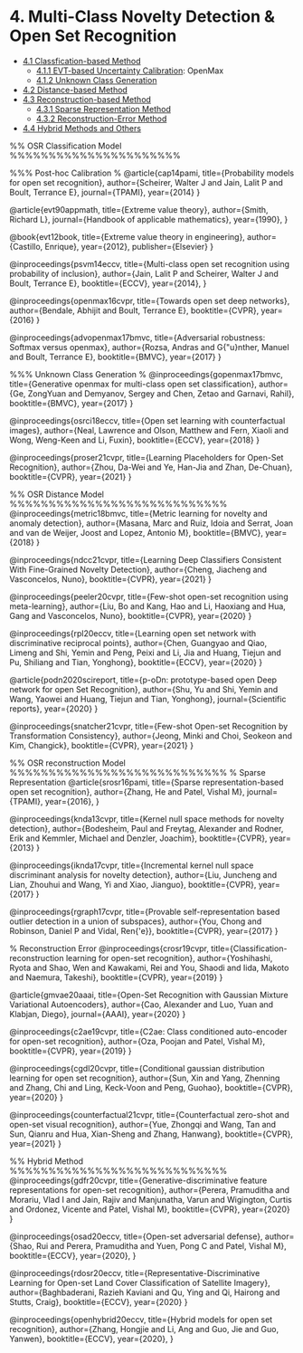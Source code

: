 <a name="top"></a>
# 4. Multi-Class Novelty Detection & Open Set Recognition
- [4.1 Classfication-based Method](#4.1)
  - [4.1.1 EVT-based Uncertainty Calibration](#4.1.1): OpenMax
  - [4.1.2 Unknown Class Generation](#4.1.2)
- [4.2 Distance-based Method](#4.2)
- [4.3 Reconstruction-based Method](#4.3)
  - [4.3.1 Sparse Representation Method](#4.3.1)
  - [4.3.2 Reconstruction-Error Method](#4.3.2)
- [4.4 Hybrid Methods and Others](#4.4)



%% OSR Classification Model %%%%%%%%%%%%%%%%%%%%%%


%%% Post-hoc Calibration %
@article{cap14pami,
  title={Probability models for open set recognition},
  author={Scheirer, Walter J and Jain, Lalit P and Boult, Terrance E},
  journal={TPAMI},
  year={2014}
}


@article{evt90appmath,
  title={Extreme value theory},
  author={Smith, Richard L},
  journal={Handbook of applicable mathematics},
  year={1990},
}

@book{evt12book,
  title={Extreme value theory in engineering},
  author={Castillo, Enrique},
  year={2012},
  publisher={Elsevier}
}


@inproceedings{psvm14eccv,
  title={Multi-class open set recognition using probability of inclusion},
  author={Jain, Lalit P and Scheirer, Walter J and Boult, Terrance E},
  booktitle={ECCV},
  year={2014},
}

@inproceedings{openmax16cvpr,
  title={Towards open set deep networks},
  author={Bendale, Abhijit and Boult, Terrance E},
  booktitle={CVPR},
  year={2016}
}

@inproceedings{advopenmax17bmvc,
  title={Adversarial robustness: Softmax versus openmax},
  author={Rozsa, Andras and G{\"u}nther, Manuel and Boult, Terrance E},
  booktitle={BMVC},
  year={2017}
}


%%% Unknown Class Generation %
@inproceedings{gopenmax17bmvc,
  title={Generative openmax for multi-class open set classification},
  author={Ge, ZongYuan and Demyanov, Sergey and Chen, Zetao and Garnavi, Rahil},
  booktitle={BMVC},
  year={2017}
}

@inproceedings{osrci18eccv,
  title={Open set learning with counterfactual images},
  author={Neal, Lawrence and Olson, Matthew and Fern, Xiaoli and Wong, Weng-Keen and Li, Fuxin},
  booktitle={ECCV},
  year={2018}
}


@inproceedings{proser21cvpr,
  title={Learning Placeholders for Open-Set Recognition},
  author={Zhou, Da-Wei and Ye, Han-Jia and Zhan, De-Chuan},
  booktitle={CVPR},
  year={2021}
}

%% OSR Distance Model %%%%%%%%%%%%%%%%%%%%%%%%%%%%
@inproceedings{metric18bmvc,
  title={Metric learning for novelty and anomaly detection},
  author={Masana, Marc and Ruiz, Idoia and Serrat, Joan and van de Weijer, Joost and Lopez, Antonio M},
  booktitle={BMVC},
  year={2018}
}

@inproceedings{ndcc21cvpr,
  title={Learning Deep Classifiers Consistent With Fine-Grained Novelty Detection},
  author={Cheng, Jiacheng and Vasconcelos, Nuno},
  booktitle={CVPR},
  year={2021}
}

@inproceedings{peeler20cvpr,
  title={Few-shot open-set recognition using meta-learning},
  author={Liu, Bo and Kang, Hao and Li, Haoxiang and Hua, Gang and Vasconcelos, Nuno},
  booktitle={CVPR},
  year={2020}
}

@inproceedings{rpl20eccv,
  title={Learning open set network with discriminative reciprocal points},
  author={Chen, Guangyao and Qiao, Limeng and Shi, Yemin and Peng, Peixi and Li, Jia and Huang, Tiejun and Pu, Shiliang and Tian, Yonghong},
  booktitle={ECCV},
  year={2020}
}

@article{podn2020scireport,
  title={p-oDn: prototype-based open Deep network for open Set Recognition},
  author={Shu, Yu and Shi, Yemin and Wang, Yaowei and Huang, Tiejun and Tian, Yonghong},
  journal={Scientific reports},
  year={2020}
}

@inproceedings{snatcher21cvpr,
  title={Few-shot Open-set Recognition by Transformation Consistency},
  author={Jeong, Minki and Choi, Seokeon and Kim, Changick},
  booktitle={CVPR},
  year={2021}
}

%% OSR reconstruction Model %%%%%%%%%%%%%%%%%%%%%%%%%%%%
% Sparse Representation
@article{srosr16pami,
  title={Sparse representation-based open set recognition},
  author={Zhang, He and Patel, Vishal M},
  journal={TPAMI},
  year={2016},
}

@inproceedings{knda13cvpr,
  title={Kernel null space methods for novelty detection},
  author={Bodesheim, Paul and Freytag, Alexander and Rodner, Erik and Kemmler, Michael and Denzler, Joachim},
  booktitle={CVPR},
  year={2013}
}

@inproceedings{iknda17cvpr,
  title={Incremental kernel null space discriminant analysis for novelty detection},
  author={Liu, Juncheng and Lian, Zhouhui and Wang, Yi and Xiao, Jianguo},
  booktitle={CVPR},
  year={2017}
}

@inproceedings{rgraph17cvpr,
  title={Provable self-representation based outlier detection in a union of subspaces},
  author={You, Chong and Robinson, Daniel P and Vidal, Ren{\'e}},
  booktitle={CVPR},
  year={2017}
}

% Reconstruction Error
@inproceedings{crosr19cvpr,
  title={Classification-reconstruction learning for open-set recognition},
  author={Yoshihashi, Ryota and Shao, Wen and Kawakami, Rei and You, Shaodi and Iida, Makoto and Naemura, Takeshi},
  booktitle={CVPR},
  year={2019}
}

@article{gmvae20aaai,
  title={Open-Set Recognition with Gaussian Mixture Variational Autoencoders},
  author={Cao, Alexander and Luo, Yuan and Klabjan, Diego},
  journal={AAAI},
  year={2020}
}

@inproceedings{c2ae19cvpr,
  title={C2ae: Class conditioned auto-encoder for open-set recognition},
  author={Oza, Poojan and Patel, Vishal M},
  booktitle={CVPR},
  year={2019}
}

@inproceedings{cgdl20cvpr,
  title={Conditional gaussian distribution learning for open set recognition},
  author={Sun, Xin and Yang, Zhenning and Zhang, Chi and Ling, Keck-Voon and Peng, Guohao},
  booktitle={CVPR},
  year={2020}
}

@inproceedings{counterfactual21cvpr,
  title={Counterfactual zero-shot and open-set visual recognition},
  author={Yue, Zhongqi and Wang, Tan and Sun, Qianru and Hua, Xian-Sheng and Zhang, Hanwang},
  booktitle={CVPR},
  year={2021}
}


%% Hybrid Method %%%%%%%%%%%%%%%%%%%%%%%%%%%%
@inproceedings{gdfr20cvpr,
  title={Generative-discriminative feature representations for open-set recognition},
  author={Perera, Pramuditha and Morariu, Vlad I and Jain, Rajiv and Manjunatha, Varun and Wigington, Curtis and Ordonez, Vicente and Patel, Vishal M},
  booktitle={CVPR},
  year={2020}
}

@inproceedings{osad20eccv,
  title={Open-set adversarial defense},
  author={Shao, Rui and Perera, Pramuditha and Yuen, Pong C and Patel, Vishal M},
  booktitle={ECCV},
  year={2020},
}

@inproceedings{rdosr20eccv,
  title={Representative-Discriminative Learning for Open-set Land Cover Classification of Satellite Imagery},
  author={Baghbaderani, Razieh Kaviani and Qu, Ying and Qi, Hairong and Stutts, Craig},
  booktitle={ECCV},
  year={2020}
}

@inproceedings{openhybrid20eccv,
  title={Hybrid models for open set recognition},
  author={Zhang, Hongjie and Li, Ang and Guo, Jie and Guo, Yanwen},
  booktitle={ECCV},
  year={2020},
}